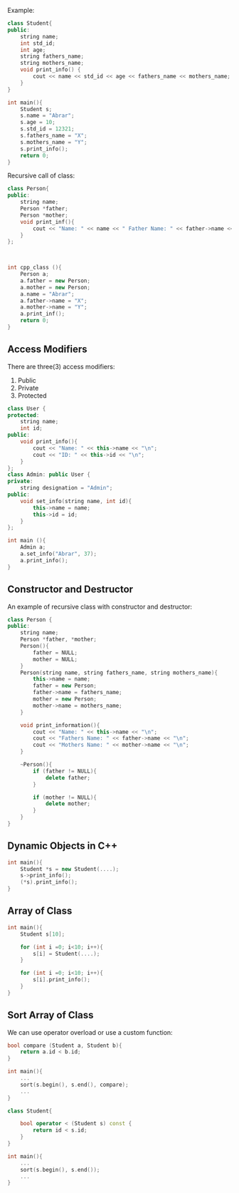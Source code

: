 Example:

```cpp
class Student{
public:
	string name;
	int std_id;
	int age;
	string fathers_name;
	string mothers_name;
	void print_info() {
		cout << name << std_id << age << fathers_name << mothers_name;
	}
}

int main(){
	Student s;
	s.name = "Abrar";
	s.age = 10;
	s.std_id = 12321;
	s.fathers_name = "X";
	s.mothers_name = "Y";
	s.print_info();
	return 0;
}
```

Recursive call of class:
```cpp
class Person{
public:
    string name;
    Person *father;
    Person *mother;
    void print_inf(){
        cout << "Name: " << name << " Father Name: " << father->name << " Mothers Name: " << mother->name;
    }
};

  

int cpp_class (){
    Person a;
    a.father = new Person;
    a.mother = new Person;
    a.name = "Abrar";
    a.father->name = "X";
    a.mother->name = "Y";
    a.print_inf();
    return 0;
}
```

## Access Modifiers

There are three(3) access modifiers:
1. Public
2. Private
3. Protected

```cpp
class User {
protected:
    string name;
    int id;
public:
    void print_info(){
        cout << "Name: " << this->name << "\n";
        cout << "ID: " << this->id << "\n";
    }
};
class Admin: public User {
private:
    string designation = "Admin";
public:
    void set_info(string name, int id){
        this->name = name;
        this->id = id;
    }
};

int main (){
	Admin a;
	a.set_info("Abrar", 37);
	a.print_info();
}
```

## Constructor and Destructor

An example of recursive class with constructor and destructor:
```cpp
class Person {
public:
	string name;
	Person *father, *mother;
	Person(){
		father = NULL;
		mother = NULL;
	} 
	Person(string name, string fathers_name, string mothers_name){
		this->name = name;
		father = new Person;
		father->name = fathers_name;
		mother = new Person;
		mother->name = mothers_name;
	}

	void print_information(){
		cout << "Name: " << this->name << "\n";
		cout << "Fathers Name: " << father->name << "\n";
		cout << "Mothers Name: " << mother->name << "\n";
	}

	~Person(){
		if (father != NULL){
			delete father;
		}

		if (mother != NULL){
			delete mother;
		}
	}
}
```

## Dynamic Objects in C++

```cpp
int main(){
	Student *s = new Student(....);
	s->print_info();
	(*s).print_info();
}
```

## Array of Class

```cpp
int main(){
	Student s[10];

	for (int i =0; i<10; i++){
		s[i] = Student(....);
	}

	for (int i =0; i<10; i++){
		s[i].print_info();
	}
}
```

## Sort Array of Class

We can use operator overload or use a custom function:
```cpp
bool compare (Student a, Student b){
	return a.id < b.id;
}

int main(){
	...
	sort(s.begin(), s.end(), compare);
	...
}
```

```cpp
class Student{

	bool operator < (Student s) const {
		return id < s.id;
	} 
}

int main(){
	...
	sort(s.begin(), s.end());
	...
}

```
